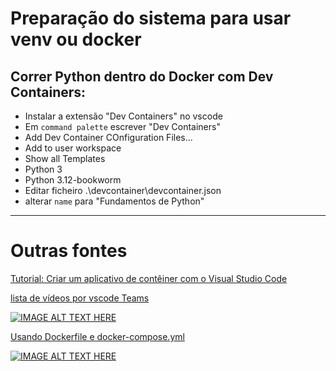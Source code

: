 # Preparação do sistema para usar venv ou docker
## Correr Python dentro do Docker com Dev Containers:

- Instalar a extensão "Dev Containers" no vscode
- Em `command palette` escrever "Dev Containers"
- Add Dev Container COnfiguration Files...
- Add to user workspace
- Show all Templates
- Python 3
- Python 3.12-bookworm
- Editar ficheiro .\devcontainer\devcontainer.json
- alterar `name` para "Fundamentos de Python"


***
# Outras fontes

[Tutorial: Criar um aplicativo de contêiner com o Visual Studio Code](https://learn.microsoft.com/pt-pt/visualstudio/docker/tutorials/docker-tutorial)


[lista de vídeos por vscode Teams](https://www.youtube.com/watch?v=61M2takIKl8&list=PLj6YeMhvp2S5G_X6ZyMc8gfXPMFPg3O31&index=1)


[![IMAGE ALT TEXT HERE](https://img.youtube.com/vi/61M2takIKl8/0.jpg)](https://www.youtube.com/watch?v=61M2takIKl8&list=PLj6YeMhvp2S5G_X6ZyMc8gfXPMFPg3O31&index=1)


[Usando Dockerfile e docker-compose.yml](https://www.youtube.com/watch?v=p9L7YFqHGk4)


[![IMAGE ALT TEXT HERE](https://img.youtube.com/vi/p9L7YFqHGk4/hqdefault.jpg)](https://www.youtube.com/watch?v=p9L7YFqHGk4)
